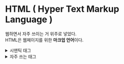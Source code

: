 # HTML ( Hyper Text Markup Language )
웹하면서 자주 쓰이는 거 위주로 넣었다.  
HTML은 웹페이지를 위한 <b>마크업 언어</b>이다. 

<details>
  
<summary>시맨틱 태그</summary>

## header
로고와 nav태그가 포함한다.
## nav
페이지 이동 메뉴를 포함한다.
## aside
우리가 싫어하는 광고내용 포함
## section 
주제별 콘텐츠 영역을 나눈다.
### artice 
콘텐츠 내용이 들어간다
## footer
회사소개, copyright, 약관 등 내용이 포함된다.

</details>

<details>
  
<summary>자주 쓰는 태그</summary>

# 그룹

## div

## ul,ol
> ### li

## dl 
> ### dt 
> ### dd 

# 텍스트

## h1 ~ h6
제목을 나타낼 때 스임
## a 
페이지 이동이 필요할 때 쓰임 
## p 
문단으로 나눌때 쓰임
## pre
문단인데 여러 줄 일 때 쓰임
## span
가로로 텍스트를 쓰고 싶을때 쓰임
## strong 
텍스트 강조효과로 쓰임

# 테이블

## table
> ### caption
테이블에 제목을 입력 

> ### thead
>> #### tr 
>>> ##### th 

> ### tbody
>> #### tr 
>>> ##### td


# 폼 
## form 
> input 
> textarea
> button

> select
>> option 



</details>

